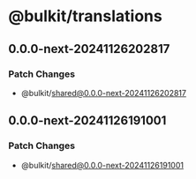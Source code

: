 # @bulkit/translations

## 0.0.0-next-20241126202817

### Patch Changes

- @bulkit/shared@0.0.0-next-20241126202817

## 0.0.0-next-20241126191001

### Patch Changes

- @bulkit/shared@0.0.0-next-20241126191001
